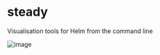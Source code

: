# steady

Visualisation tools for Helm from the command line

![image](https://github.com/jsnctl/steady/assets/25587856/cd488a63-03b3-4cb0-8606-107f37cbd97f)
